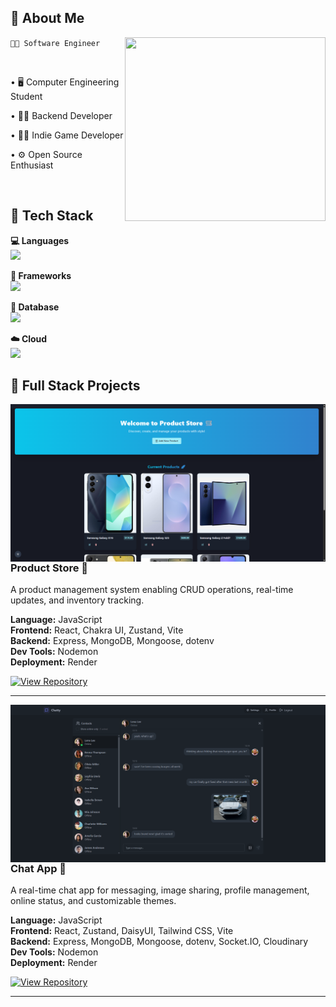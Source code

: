 ## 🙋 About Me
<img align="right" img src="https://user-images.githubusercontent.com/43209743/127231797-ef1eb850-e737-4b45-9030-1559aacf4d3f.png" width="321" height="294">
<code>👨‍💻 Software Engineer </code>
<p>‎ </p>
<p> • 🖥️ Computer Engineering Student</p>
<p> • 👨‍💻 Backend Developer</p>
<p> • 👨‍💻 Indie Game Developer</p>
<p> • ⚙️ Open Source Enthusiast</p>
<p>‎ </p>

## 🧰 Tech Stack

<p align="left">
  <b>💻 Languages</b><br>
  <img src="https://skillicons.dev/icons?i=py,cs,ts,java" />
</p>

<p align="left">
  <b>🔧 Frameworks</b><br>
  <img src="https://skillicons.dev/icons?i=react,dotnet,nestjs,spring" />
</p>

<p align="left">
  <b>🔧 Database</b><br>
  <img src="https://skillicons.dev/icons?i=mongodb,postgres" />
</p>

<p align="left">
  <b>☁️ Cloud</b><br>
  <img src="https://skillicons.dev/icons?i=azure,aws" />
</p>

## 🧰 Full Stack Projects

<a href="https://github.com/estacioramalho/product-store">
  <img align="right" src="https://github.com/estacioramalho/product-store/raw/main/screenshots/HomePageDark.png" width="520" alt="Product Store Screenshot">
</a>

### Product Store 🛒
<p>A product management system enabling CRUD operations, real-time updates, and inventory tracking.</p>
<p>
  <strong>Language:</strong> JavaScript<br/>
  <strong>Frontend:</strong> React, Chakra UI, Zustand, Vite<br/>
  <strong>Backend:</strong> Express, MongoDB, Mongoose, dotenv<br/>
  <strong>Dev Tools:</strong> Nodemon<br/>
  <strong>Deployment:</strong> Render
</p>

[![View Repository](https://img.shields.io/badge/GitHub-View_Repository-181717?logo=github)](https://github.com/estacioramalho/product-store)

---

<a href="https://github.com/estacioramalho/chat-app">
  <img align="right" src="https://github.com/estacioramalho/chat-app/raw/main/screenshots/Chat.png" width="520" alt="Chat App Screenshot">
</a>

### Chat App 💬
<p>A real-time chat app for messaging, image sharing, profile management, online status, and customizable themes.</p>
<p>
  <strong>Language:</strong> JavaScript<br/>
  <strong>Frontend:</strong> React, Zustand, DaisyUI, Tailwind CSS, Vite<br/>
  <strong>Backend:</strong> Express, MongoDB, Mongoose, dotenv, Socket.IO, Cloudinary<br/>
  <strong>Dev Tools:</strong> Nodemon<br/>
  <strong>Deployment:</strong> Render
</p>

[![View Repository](https://img.shields.io/badge/GitHub-View_Repository-181717?logo=github)](https://github.com/estacioramalho/chat-app)

---
